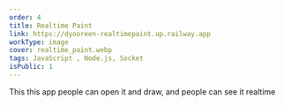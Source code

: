 ```yaml
---
order: 4
title: Realtime Paint
link: https://dyooreen-realtimepaint.up.railway.app
workType: image
cover: realtime_paint.webp
tags: JavaScript , Node.js, Socket
isPublic: 1
---
```


This this app people can open it and draw, and people can see it realtime
